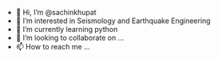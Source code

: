 - 👋 Hi, I’m @sachinkhupat
- 👀 I’m interested in Seismology and Earthquake Engineering 
- 🌱 I’m currently learning python
- 💞️ I’m looking to collaborate on ...
- 📫 How to reach me ...

<!---
sachinkhupat/sachinkhupat is a ✨ special ✨ repository because its `README.md` (this file) appears on your GitHub profile.
You can click the Preview link to take a look at your changes.
--->
